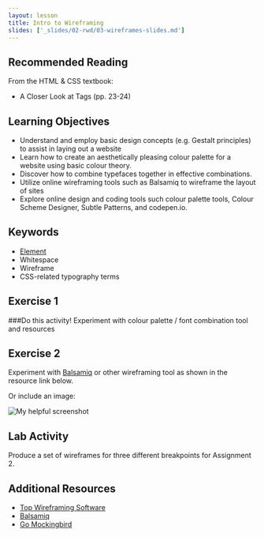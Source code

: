 ```yaml
---
layout: lesson
title: Intro to Wireframing
slides: ['_slides/02-rwd/03-wireframes-slides.md']
---
```

## Recommended Reading

From the HTML & CSS textbook:

- A Closer Look at Tags (pp. 23-24)

## Learning Objectives

- Understand and employ basic design concepts (e.g. Gestalt principles) to assist in laying out a website
- Learn how to create an aesthetically pleasing colour palette for a website using basic colour theory.
- Discover how to combine typefaces together in effective combinations.
- Utilize online wireframing tools such as Balsamiq to wireframe the layout of sites
- Explore online design and coding tools such colour palette tools, Colour Scheme Designer, Subtle Patterns, and codepen.io.


## Keywords

- [Element](https://developer.mozilla.org/en/docs/Web/HTML/Element)
- Whitespace
- Wireframe
- CSS-related typography terms


## Exercise 1

###Do this activity!
Experiment with colour palette / font combination tool and resources


## Exercise 2

Experiment with [Balsamiq](http://www.balsamiq.com) or other wireframing tool as shown in the resource link below.


Or include an image:

![My helpful screenshot](/public/img/human-to-machine.png)

## Lab Activity

Produce a set of wireframes for three different breakpoints for Assignment 2.

## Additional Resources
- [Top Wireframing Software](http://www.creativebloq.com/wireframes/top-wireframing-tools-11121302)
- [Balsamiq](http://www.balsamiq.com)
- [Go Mockingbird](http://www.gomockingbird.com)
